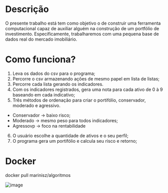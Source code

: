 # Descrição

O presente trabalho está tem como objetivo o de construir uma ferramenta computacional capaz de auxiliar alguém na construção de um portfólio de investimento. Especificamente, trabalharemos com uma pequena base de dados real do mercado imobiliário.

# Como funciona?

1. Leva os dados do csv para o programa;
2. Percorre o csv armazenando ações de mesmo papel em lista de listas;
3. Percorre cada lista gerando os indicadores.
4. Com os indicadores registrados, gera uma nota para cada ativo de 0 à 9 baseando em cada indicativo;
5. Três métodos de ordenação para criar o portifólio, conservador, moderado e agressivo.
  - Conservador -> baixo risco;
  - Moderado -> mesmo peso para todos indicadores;
  - Agressovp -> foco na rentabilidade
6. O usuário escolhe a quantidade de ativos e o seu perfil;
7. O programa gera um portifólio e calcula seu risco e retorno;

# Docker

docker pull marinisz/algoritmos


![image](https://user-images.githubusercontent.com/57442852/142782536-1c5764f7-f96c-4e59-b819-ca73ba7c64ba.png)
